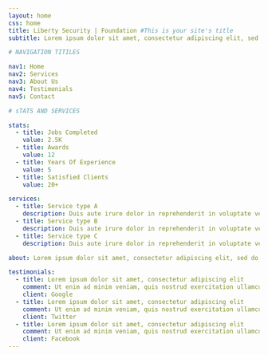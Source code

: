 ```yaml
---
layout: home
css: home 
title: Liberty Security | Foundation #This is your site's title
subtitle: Lorem ipsum dolor sit amet, consectetur adipiscing elit, sed do eiusmod tempor incididunt ut labore et dolore magna aliqua. Ut enim ad minim veniam, quis nostrud exercitation ullamco laboris nisi ut aliquip ex ea commodo consequat.

# NAVIGATION TITILES

nav1: Home
nav2: Services
nav3: About Us
nav4: Testimonials
nav5: Contact

# sTATS AND SERVICES

stats:
  - title: Jobs Completed
    value: 2.5K
  - title: Awards
    value: 12
  - title: Years Of Experience
    value: 5
  - title: Satisfied Clients
    value: 20+

services:
  - title: Service type A
    description: Duis aute irure dolor in reprehenderit in voluptate velit esse cillum dolore eu fugiat nulla pariatur.
  - title: Service type B
    description: Duis aute irure dolor in reprehenderit in voluptate velit esse cillum dolore eu fugiat nulla pariatur.
  - title: Service type C
    description: Duis aute irure dolor in reprehenderit in voluptate velit esse cillum dolore eu fugiat nulla pariatur.

about: Lorem ipsum dolor sit amet, consectetur adipiscing elit, sed do eiusmod tempor incididunt ut labore et dolore magna aliqua. Ut enim ad minim veniam, quis nostrud exercitation ullamco laboris nisi ut aliquip ex ea commodo consequat. Duis aute irure dolor in reprehenderit in voluptate velit esse cillum dolore eu fugiat nulla pariatur. Excepteur sint occaecat cupidatat non proident, sunt in culpa qui officia deserunt mollit anim id est laborum.

testimonials:
  - title: Lorem ipsum dolor sit amet, consectetur adipiscing elit
    comment: Ut enim ad minim veniam, quis nostrud exercitation ullamco laboris nisi ut aliquip ex ea commodo consequat.
    client: Google
  - title: Lorem ipsum dolor sit amet, consectetur adipiscing elit
    comment: Ut enim ad minim veniam, quis nostrud exercitation ullamco laboris nisi ut aliquip ex ea commodo consequat.
    client: Twitter
  - title: Lorem ipsum dolor sit amet, consectetur adipiscing elit
    comment: Ut enim ad minim veniam, quis nostrud exercitation ullamco laboris nisi ut aliquip ex ea commodo consequat.
    client: Facebook
---
```

